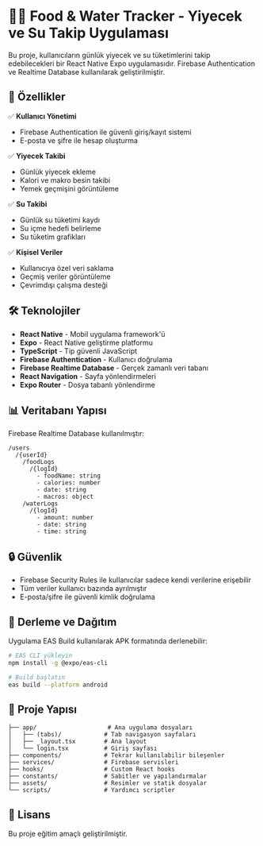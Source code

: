 # 🍎💧 Food & Water Tracker - Yiyecek ve Su Takip Uygulaması

Bu proje, kullanıcıların günlük yiyecek ve su tüketimlerini takip edebilecekleri bir React Native Expo uygulamasıdır. Firebase Authentication ve Realtime Database kullanılarak geliştirilmiştir.

## 📱 Özellikler

✅ **Kullanıcı Yönetimi**
- Firebase Authentication ile güvenli giriş/kayıt sistemi
- E-posta ve şifre ile hesap oluşturma

✅ **Yiyecek Takibi**
- Günlük yiyecek ekleme
- Kalori ve makro besin takibi
- Yemek geçmişini görüntüleme

✅ **Su Takibi**
- Günlük su tüketimi kaydı
- Su içme hedefi belirleme
- Su tüketim grafikları

✅ **Kişisel Veriler**
- Kullanıcıya özel veri saklama
- Geçmiş veriler görüntüleme
- Çevrimdışı çalışma desteği

## 🛠 Teknolojiler

- **React Native** - Mobil uygulama framework'ü
- **Expo** - React Native geliştirme platformu
- **TypeScript** - Tip güvenli JavaScript
- **Firebase Authentication** - Kullanıcı doğrulama
- **Firebase Realtime Database** - Gerçek zamanlı veri tabanı
- **React Navigation** - Sayfa yönlendirmeleri
- **Expo Router** - Dosya tabanlı yönlendirme



## 📊 Veritabanı Yapısı

Firebase Realtime Database kullanılmıştır:

```
/users
  /{userId}
    /foodLogs
      /{logId}
        - foodName: string
        - calories: number
        - date: string
        - macros: object
    /waterLogs
      /{logId}
        - amount: number
        - date: string
        - time: string
```

## 🔒 Güvenlik

- Firebase Security Rules ile kullanıcılar sadece kendi verilerine erişebilir
- Tüm veriler kullanıcı bazında ayrılmıştır
- E-posta/şifre ile güvenli kimlik doğrulama


## 📱 Derleme ve Dağıtım

Uygulama EAS Build kullanılarak APK formatında derlenebilir:

```bash
# EAS CLI yükleyin
npm install -g @expo/eas-cli

# Build başlatın
eas build --platform android
```



## 📁 Proje Yapısı

```
├── app/                    # Ana uygulama dosyaları
│   ├── (tabs)/            # Tab navigasyon sayfaları
│   ├── _layout.tsx        # Ana layout
│   └── login.tsx          # Giriş sayfası
├── components/            # Tekrar kullanılabilir bileşenler
├── services/              # Firebase servisleri
├── hooks/                 # Custom React hooks
├── constants/             # Sabitler ve yapılandırmalar
├── assets/                # Resimler ve statik dosyalar
└── scripts/               # Yardımcı scriptler
```



## 📄 Lisans

Bu proje eğitim amaçlı geliştirilmiştir.

